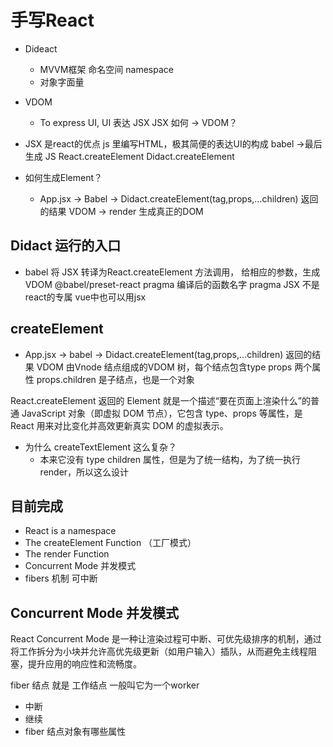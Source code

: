 # 手写React


- Dideact
    - MVVM框架 命名空间 namespace
    - 对象字面量

- VDOM
    - To express UI,  UI 表达 JSX
    JSX 如何 -> VDOM？


- JSX 是react的优点
    js 里编写HTML，极其简便的表达UI的构成
    babel ->最后生成 JS   React.createElement
    Didact.createElement


- 如何生成Element？ 
    - App.jsx -> Babel -> Didact.createElement(tag,props,...children)
    返回的结果 VDOM
        -> render 生成真正的DOM

## Didact 运行的入口

- babel 将 JSX 转译为React.createElement 方法调用，
    给相应的参数，生成VDOM
    @babel/preset-react pragma 编译后的函数名字
    pragma JSX 不是react的专属  vue中也可以用jsx



## createElement

- App.jsx -> babel -> Didact.createElement(tag,props,...children)
    返回的结果 VDOM
    由Vnode 结点组成的VDOM 树，每个结点包含type props 两个属性
    props.children 是子结点，也是一个对象

React.createElement 返回的 Element 就是一个描述“要在页面上渲染什么”的普通 JavaScript 对象（即虚拟 DOM 节点），它包含 type、props 等属性，是 React 用来对比变化并高效更新真实 DOM 的虚拟表示。


- 为什么 createTextElement 这么复杂？
    - 本来它没有 type  children 属性，但是为了统一结构，为了统一执行render，所以这么设计


## 目前完成
- React is a namespace
- The createElement Function （工厂模式）
- The render Function
- Concurrent Mode 并发模式
- fibers 机制 可中断


## Concurrent Mode 并发模式

React Concurrent Mode 是一种让渲染过程可中断、可优先级排序的机制，通过将工作拆分为小块并允许高优先级更新（如用户输入）插队，从而避免主线程阻塞，提升应用的响应性和流畅度。

fiber 结点 就是 工作结点 一般叫它为一个worker

- 中断
- 继续
- fiber 结点对象有哪些属性



